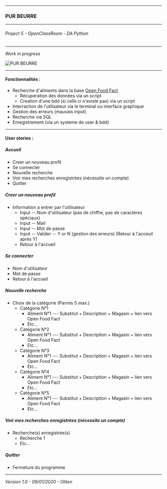 ___
### PUR BEURRE
___
###### *Project 5 - OpenClassRoom - DA Python*
___
*Work in progress*

![PUR BEURRE](https://static.passeportsante.net/i85826-.jpeg)
___
#### Fonctionnalités :

+ Recherche d'aliments dans la base [Open Food Fact](https://fr.openfoodfacts.org/)
    * Récuperation des données via un script
    * Creation d'une bdd (si celle ci n'existe pas) via un script
+ Interraction de l'utilisateur via le terminal ou interface graphique
+ Gestion des erreurs (mauvais input)
+ Recherche via SQL
+ Enregistrement (via un systeme de user & bdd)
---
#### User stories :

##### __*Accueil*__

* Creer un nouveau profil
* Se connecter 
* Nouvelle recherche
* Voir mes recherches enregistrées (nécessite un compte)
* Quitter
    
##### __*Creer un nouveau profil*__

* Information a entrer par l'utilisateur 
    * Input -- Nom d'utilisateur (pas de chiffre, pas de caractéres spéciaux)
    * Input -- Mail
    * Input -- Mot de passe 
    * Input -- Valider -- Y or N (gestion des erreurs) (Retour à l'acceuil aprés Y)
    * Retour à l'accueil

##### __*Se connecter*__

* Nom d'utilisateur
* Mot de passe
* Retour à l'accueil

##### __*Nouvelle recherche*__

* Choix de la catégorie (Parmis 5 max.)
    * Catégorie N°1
        * Aliment N°1 --- Substitut + Description + Magasin + lien vers Open Food Fact
        * Etc...
    * Catégorie N°2
        * Aliment N°1 --- Substitut + Description + Magasin + lien vers Open Food Fact
        * Etc...
    * Catégorie N°3
        * Aliment N°1 --- Substitut + Description + Magasin + lien vers Open Food Fact
        * Etc...
    * Catégorie N°4
        * Aliment N°1 --- Substitut + Description + Magasin + lien vers Open Food Fact
        * Etc...
    * Catégorie N°5
        * Aliment N°1 --- Substitut + Description + Magasin + lien vers Open Food Fact
        * Etc...

##### __*Voir mes recherches enregistrées (nécessite un compte)*__

* Recherche(s) enregistrée(s)
    * Recherche 1
    * Etc...
    
##### __*Quitter*__

* Fermeture du programme

---

_Version 1.0 - 09/01/2020 - Oliten_